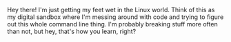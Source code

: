 Hey there! I'm just getting my feet wet in the Linux world. Think of this as my digital sandbox where I'm messing around with code and trying to figure out this whole command line thing.
I'm probably breaking stuff more often than not, but hey, that's how you learn, right?

<!---
sikera-by/sikera-by is a ✨ special ✨ repository because its `README.md` (this file) appears on your GitHub profile.
You can click the Preview link to take a look at your changes.
--->
